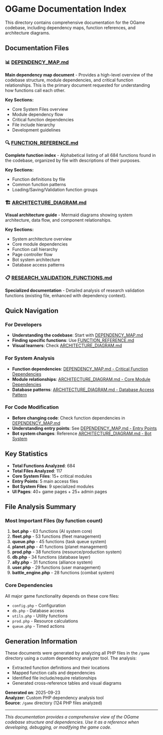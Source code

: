 # OGame Documentation Index

This directory contains comprehensive documentation for the OGame codebase, including dependency maps, function references, and architecture diagrams.

## Documentation Files

### 📊 [DEPENDENCY_MAP.md](./DEPENDENCY_MAP.md)
**Main dependency map document** - Provides a high-level overview of the codebase structure, module dependencies, and critical function relationships. This is the primary document requested for understanding how functions call each other.

**Key Sections:**
- Core System Files overview
- Module dependency flow
- Critical function dependencies
- File include hierarchy
- Development guidelines

### 🔍 [FUNCTION_REFERENCE.md](./FUNCTION_REFERENCE.md)
**Complete function index** - Alphabetical listing of all 684 functions found in the codebase, organized by file with descriptions of their purposes.

**Key Sections:**
- Function definitions by file
- Common function patterns
- Loading/Saving/Validation function groups

### 🏗️ [ARCHITECTURE_DIAGRAM.md](./ARCHITECTURE_DIAGRAM.md)
**Visual architecture guide** - Mermaid diagrams showing system architecture, data flow, and component relationships.

**Key Sections:**
- System architecture overview
- Core module dependencies
- Function call hierarchy
- Page controller flow
- Bot system architecture
- Database access patterns

### 📋 [RESEARCH_VALIDATION_FUNCTIONS.md](./RESEARCH_VALIDATION_FUNCTIONS.md)
**Specialized documentation** - Detailed analysis of research validation functions (existing file, enhanced with dependency context).

## Quick Navigation

### For Developers
- **Understanding the codebase**: Start with [DEPENDENCY_MAP.md](./DEPENDENCY_MAP.md)
- **Finding specific functions**: Use [FUNCTION_REFERENCE.md](./FUNCTION_REFERENCE.md)
- **Visual learners**: Check [ARCHITECTURE_DIAGRAM.md](./ARCHITECTURE_DIAGRAM.md)

### For System Analysis
- **Function dependencies**: [DEPENDENCY_MAP.md - Critical Function Dependencies](./DEPENDENCY_MAP.md#critical-function-dependencies)
- **Module relationships**: [ARCHITECTURE_DIAGRAM.md - Core Module Dependencies](./ARCHITECTURE_DIAGRAM.md#core-module-dependencies)
- **Database patterns**: [ARCHITECTURE_DIAGRAM.md - Database Access Pattern](./ARCHITECTURE_DIAGRAM.md#database-access-pattern)

### For Code Modification
- **Before changing code**: Check function dependencies in [DEPENDENCY_MAP.md](./DEPENDENCY_MAP.md)
- **Understanding entry points**: See [DEPENDENCY_MAP.md - Entry Points](./DEPENDENCY_MAP.md#entry-points)
- **Bot system changes**: Reference [ARCHITECTURE_DIAGRAM.md - Bot System](./ARCHITECTURE_DIAGRAM.md#bot-system-architecture)

## Key Statistics

- **Total Functions Analyzed**: 684
- **Total Files Analyzed**: 117
- **Core System Files**: 15+ critical modules
- **Entry Points**: 5 main access files
- **Bot System Files**: 9 specialized modules
- **UI Pages**: 40+ game pages + 25+ admin pages

## File Analysis Summary

### Most Important Files (by function count)
1. **bot.php** - 63 functions (AI system core)
2. **fleet.php** - 53 functions (fleet management)
3. **queue.php** - 45 functions (task queue system)
4. **planet.php** - 41 functions (planet management)
5. **prod.php** - 38 functions (resource/production system)
6. **db.php** - 34 functions (database layer)
7. **ally.php** - 31 functions (alliance system)
8. **user.php** - 29 functions (user management)
9. **battle_engine.php** - 28 functions (combat system)

### Core Dependencies
All major game functionality depends on these core files:
- `config.php` - Configuration
- `db.php` - Database access
- `utils.php` - Utility functions
- `prod.php` - Resource calculations
- `queue.php` - Timed actions

## Generation Information

These documents were generated by analyzing all PHP files in the `/game` directory using a custom dependency analyzer tool. The analysis:

- Extracted function definitions and their locations
- Mapped function calls and dependencies
- Identified file include/require relationships
- Generated cross-reference tables and visual diagrams

**Generated on**: 2025-09-23  
**Analyzer**: Custom PHP dependency analysis tool  
**Source**: `/game` directory (124 PHP files analyzed)

---

*This documentation provides a comprehensive view of the OGame codebase structure and dependencies. Use it as a reference when developing, debugging, or modifying the game code.*